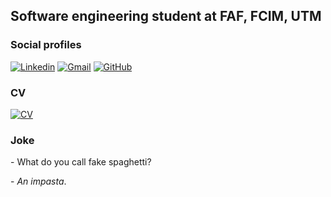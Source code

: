## Software engineering student at FAF, FCIM, UTM

### Social profiles

[![Linkedin](https://img.shields.io/badge/LinkedIn-0077B5?style=for-the-badge&logo=linkedin&logoColor=white)](https://www.linkedin.com/in/timur-crav%C8%9Bov-65207b282/) [![Gmail](https://img.shields.io/badge/Gmail-D14836?style=for-the-badge&logo=Gmail&logoColor=white)](mailto:timurcravtov04@gmail.com)
[![GitHub](https://img.shields.io/badge/GitHub-181717?style=for-the-badge&logo=github&logoColor=white)](https://github.com/TimurCravtov)


### CV

[![CV](https://img.shields.io/badge/CV-Download-red?style=for-the-badge&logo=linkedin&logoColor=white)](files/TimurCravtovCV.pdf)

### Joke

\- What do you call fake spaghetti?

\- *An impasta*.

